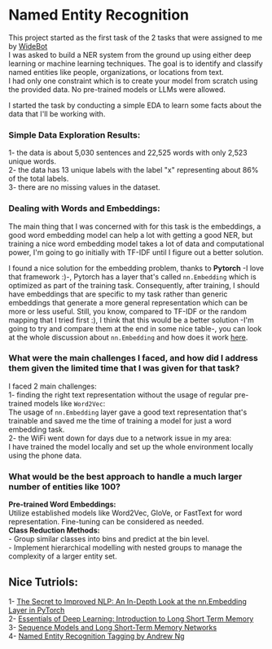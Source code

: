 # Named Entity Recognition

This project started as the first task of the 2 tasks that were assigned to me by [WideBot](https://widebot.net/)<br>
I was asked to build a NER system from the ground up using either deep learning or machine learning techniques. The goal is to identify and classify named entities like people, organizations, or locations from text.<br>
I had only one constraint which is to create your model from scratch using the provided data. No pre-trained models or LLMs were allowed.<br>

I started the task by conducting a simple EDA to learn some facts about the data that I'll be working with.<br>
### Simple Data Exploration Results:

1- the data is about 5,030 sentences and 22,525 words with only 2,523 unique words.<br>
2- the data has 13 unique labels with the label "x" representing about 86% of the total labels.<br>
3- there are no missing values in the dataset.<br>

### Dealing with Words and Embeddings:

The main thing that I was concerned with for this task is the embeddings, a good word embedding model can help a lot with getting a good NER, but training a nice word embedding model takes a lot of data and computational power, I'm going to go initially with TF-IDF until I figure out a better solution.

I found a nice solution for the embedding problem, thanks to **Pytorch** -I love that framework :)-, Pytorch has a layer that's called `nn.Embedding` which is optimized as part of the training task. Consequently, after training, I should have embeddings that are specific to my task rather than generic embeddings that generate a more general representation which can be more or less useful. Still, you know, compared to TF-IDF or the random mapping that I tried first :), I think that this would be a better solution -I'm going to try and compare them at the end in some nice table-, you can look at the whole discussion about `nn.Embedding` and how does it work [here](https://discuss.pytorch.org/t/how-does-nn-embedding-work/88518).


### What were the main challenges I faced, and how did I address them given the limited time that I was given for that task?<br>
I faced 2 main challenges:<br>
1- finding the right text representation without the usage of regular pre-trained models like `Word2Vec`:<br>
The usage of `nn.Embedding` layer gave a good text representation that's trainable and saved me the time of training a model for just a word embedding task.<br>
2- the WiFi went down for days due to a network issue in my area:<br>
I have trained the model locally and set up the whole environment locally using the phone data.

### What would be the best approach to handle a much larger number of entities like 100?<br>
**Pre-trained Word Embeddings:**<br>
Utilize established models like Word2Vec, GloVe, or FastText for word representation. Fine-tuning can be considered as needed.<br>
**Class Reduction Methods:**<br>
        - Group similar classes into bins and predict at the bin level.<br>
        - Implement hierarchical modelling with nested groups to manage the complexity of a larger entity set.
        
## Nice Tutriols:
1- [The Secret to Improved NLP: An In-Depth Look at the nn.Embedding Layer in PyTorch](http://webcache.googleusercontent.com/search?q=cache:https://towardsdatascience.com/the-secret-to-improved-nlp-an-in-depth-look-at-the-nn-embedding-layer-in-pytorch-6e901e193e16&strip=0&vwsrc=1&referer=medium-parser)<br>
2- [Essentials of Deep Learning: Introduction to Long Short Term Memory](https://www.analyticsvidhya.com/blog/2017/12/fundamentals-of-deep-learning-introduction-to-lstm/)<br>
3- [Sequence Models and Long Short-Term Memory Networks](https://pytorch.org/tutorials/beginner/nlp/sequence_models_tutorial.html)<br>
4- [Named Entity Recognition Tagging by Andrew Ng](https://cs230.stanford.edu/blog/namedentity/)<br>
